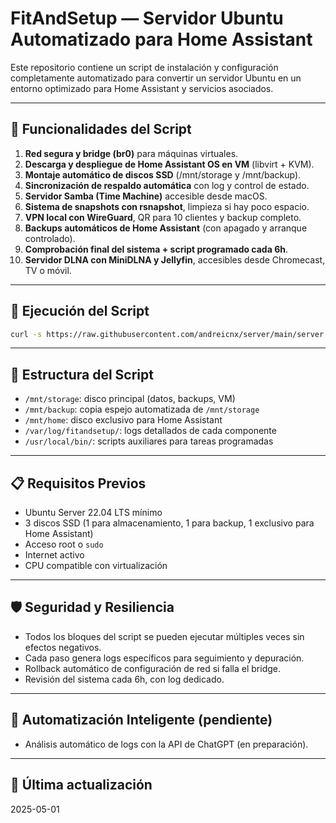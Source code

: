# FitAndSetup — Servidor Ubuntu Automatizado para Home Assistant

Este repositorio contiene un script de instalación y configuración completamente automatizado para convertir un servidor Ubuntu en un entorno optimizado para Home Assistant y servicios asociados.

---

## 🧩 Funcionalidades del Script

1. **Red segura y bridge (br0)** para máquinas virtuales.
2. **Descarga y despliegue de Home Assistant OS en VM** (libvirt + KVM).
3. **Montaje automático de discos SSD** (/mnt/storage y /mnt/backup).
4. **Sincronización de respaldo automática** con log y control de estado.
5. **Servidor Samba (Time Machine)** accesible desde macOS.
6. **Sistema de snapshots con rsnapshot**, limpieza si hay poco espacio.
7. **VPN local con WireGuard**, QR para 10 clientes y backup completo.
8. **Backups automáticos de Home Assistant** (con apagado y arranque controlado).
9. **Comprobación final del sistema + script programado cada 6h**.
10. **Servidor DLNA con MiniDLNA y Jellyfin**, accesibles desde Chromecast, TV o móvil.

---

## 🚀 Ejecución del Script

```bash
curl -s https://raw.githubusercontent.com/andreicnx/server/main/server.sh | sudo bash
```

---

## 📂 Estructura del Script

- `/mnt/storage`: disco principal (datos, backups, VM)
- `/mnt/backup`: copia espejo automatizada de `/mnt/storage`
- `/mnt/home`: disco exclusivo para Home Assistant
- `/var/log/fitandsetup/`: logs detallados de cada componente
- `/usr/local/bin/`: scripts auxiliares para tareas programadas

---

## 📋 Requisitos Previos

- Ubuntu Server 22.04 LTS mínimo
- 3 discos SSD (1 para almacenamiento, 1 para backup, 1 exclusivo para Home Assistant)
- Acceso root o `sudo`
- Internet activo
- CPU compatible con virtualización

---

## 🛡️ Seguridad y Resiliencia

- Todos los bloques del script se pueden ejecutar múltiples veces sin efectos negativos.
- Cada paso genera logs específicos para seguimiento y depuración.
- Rollback automático de configuración de red si falla el bridge.
- Revisión del sistema cada 6h, con log dedicado.

---

## 🧠 Automatización Inteligente (pendiente)

- Análisis automático de logs con la API de ChatGPT (en preparación).

---

## 📆 Última actualización

2025-05-01
